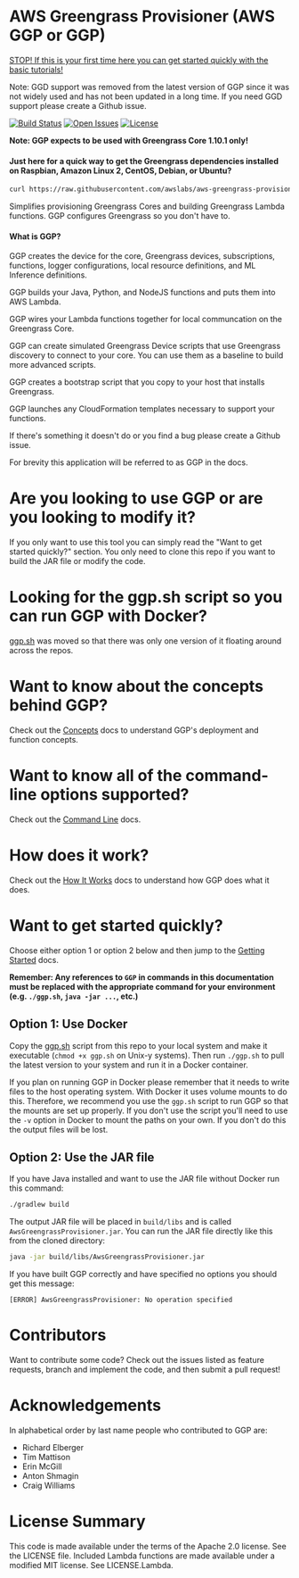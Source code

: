 # AWS Greengrass Provisioner (AWS GGP or GGP)

[STOP! If this is your first time here you can get started quickly with the basic tutorials!](docs/BasicTutorials.md)

Note: GGD support was removed from the latest version of GGP since it was not widely used and has not been updated in a long time. If you need GGD support please create a Github issue.

[![Build Status](https://travis-ci.org/awslabs/aws-greengrass-provisioner.svg?branch=master)](https://travis-ci.org/awslabs/aws-greengrass-provisioner)
[![Open Issues](https://img.shields.io/github/issues-raw/awslabs/aws-greengrass-provisioner.svg)](https://github.com/awslabs/aws-greengrass-provisioner/issues)
[![License](https://img.shields.io/badge/License-Apache%202.0-blue.svg)](https://github.com/awslabs/aws-greengrass-provisioner/blob/master/LICENSE)

**Note: GGP expects to be used with Greengrass Core 1.10.1 only!**

#### Just here for a quick way to get the Greengrass dependencies installed on Raspbian, Amazon Linux 2, CentOS, Debian, or Ubuntu?

```bash
curl https://raw.githubusercontent.com/awslabs/aws-greengrass-provisioner/master/src/main/resources/shell/update-dependencies.sh.in | sudo bash
```
Simplifies provisioning Greengrass Cores and building Greengrass Lambda functions.  GGP configures Greengrass so you don't have to.

#### What is GGP?

GGP creates the device for the core, Greengrass devices, subscriptions, functions, logger configurations, local resource
definitions, and ML Inference definitions.

GGP builds your Java, Python, and NodeJS functions and puts them into AWS Lambda.

GGP wires your Lambda functions together for local communcation on the Greengrass Core.

GGP can create simulated Greengrass Device scripts that use Greengrass discovery to connect to your core.  You can use
them as a baseline to build more advanced scripts.

GGP creates a bootstrap script that you copy to your host that installs Greengrass.

GGP launches any CloudFormation templates necessary to support your functions.

If there's something it doesn't do or you find a bug please create a Github issue.

For brevity this application will be referred to as GGP in the docs.

# Are you looking to use GGP or are you looking to modify it?

If you only want to use this tool you can simply read the "Want to get started quickly?" section.  You only need to
clone this repo if you want to build the JAR file or modify the code.

# Looking for the ggp.sh script so you can run GGP with Docker?

[ggp.sh](https://github.com/aws-samples/aws-greengrass-lambda-functions/blob/master/ggp.sh) was moved so that there was only one version of it floating around across the repos.

# Want to know about the concepts behind GGP?

Check out the [Concepts](/docs/Concepts.md) docs to understand GGP's deployment and function concepts.

# Want to know all of the command-line options supported?

Check out the [Command Line](/docs/CommandLine.md) docs.

# How does it work?

Check out the [How It Works](/docs/HowItWorks.md) docs to understand how GGP does what it does.

# Want to get started quickly?

Choose either option 1 or option 2 below and then jump to the [Getting Started](/docs/GettingStarted.md) docs.

**Remember: Any references to `GGP` in commands in this documentation must be replaced with the appropriate command for
your environment (e.g. `./ggp.sh`, `java -jar ...`, etc.)**

## Option 1: Use Docker

Copy the [ggp.sh](https://github.com/aws-samples/aws-greengrass-lambda-functions/blob/master/ggp.sh) script from this repo to your local system and make it executable (`chmod +x ggp.sh`
on Unix-y systems).  Then run `./ggp.sh` to pull the latest version to your system and run it in a Docker container.

If you plan on running GGP in Docker please remember that it needs to write files to the host operating system.  With
Docker it uses volume mounts to do this.  Therefore, we recommend you use the `ggp.sh` script to run GGP so that the
mounts are set up properly.  If you don't use the script you'll need to use the `-v` option in Docker to mount the paths
on your own.  If you don't do this the output files will be lost.

## Option 2: Use the JAR file

If you have Java installed and want to use the JAR file without Docker run this command:

```bash
./gradlew build
```

The output JAR file will be placed in `build/libs` and is called `AwsGreengrassProvisioner.jar`.  You can run the JAR
file directly like this from the cloned directory:

```bash
java -jar build/libs/AwsGreengrassProvisioner.jar
```

If you have built GGP correctly and have specified no options you should get this message:

```
[ERROR] AwsGreengrassProvisioner: No operation specified
```

# Contributors

Want to contribute some code?  Check out the issues listed as feature requests, branch and implement the code, and then
submit a pull request!

# Acknowledgements

In alphabetical order by last name people who contributed to GGP are:

- Richard Elberger
- Tim Mattison
- Erin McGill
- Anton Shmagin
- Craig Williams

# License Summary

This code is made available under the terms of the Apache 2.0 license. See the LICENSE file.
Included Lambda functions are made available under a modified MIT license. See LICENSE.Lambda.
